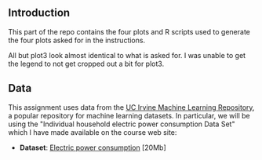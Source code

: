 ## Introduction

This part of the repo contains the four plots and R scripts used to generate the four plots asked for in the instructions.  

All but plot3 look almost identical to what is asked for. I was unable to get the legend to not get cropped out a bit for plot3.

## Data

This assignment uses data from
the <a href="http://archive.ics.uci.edu/ml/">UC Irvine Machine
Learning Repository</a>, a popular repository for machine learning
datasets. In particular, we will be using the "Individual household
electric power consumption Data Set" which I have made available on
the course web site:


* <b>Dataset</b>: <a href="https://d396qusza40orc.cloudfront.net/exdata%2Fdata%2Fhousehold_power_consumption.zip">Electric power consumption</a> [20Mb]
